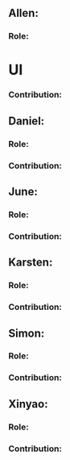 ## Allen:
### Role:
# UI
### Contribution:

## Daniel:
### Role: 
### Contribution:

## June:
### Role: 
### Contribution:

## Karsten:
### Role: 
### Contribution:

## Simon:
### Role: 
### Contribution:

## Xinyao:
### Role: 
### Contribution:

